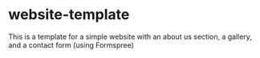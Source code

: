 # website-template

This is a template for a simple website with an about us section, a gallery, and a contact form (using Formspree)